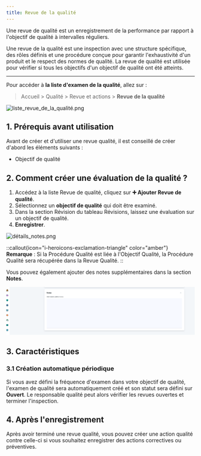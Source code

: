 ```yaml
---
title: Revue de la qualité
---
```


Une revue de qualité est un enregistrement de la performance par rapport à l'objectif de qualité à intervalles réguliers.

Une revue de la qualité est une inspection avec une structure spécifique, des rôles définis et une procédure conçue pour garantir l'exhaustivité d'un produit et le respect des normes de qualité. La revue de qualité est utilisée pour vérifier si tous les objectifs d'un objectif de qualité ont été atteints.

---

Pour accéder à **la liste d'examen de la qualité**, allez sur :

> Accueil > Qualité > Revue et actions > **Revue de la qualité**

![liste_revue_de_la_qualité.png](/content/qualite/quality-review/liste_revue_de_la_qualité.png)

## 1. Prérequis avant utilisation

Avant de créer et d'utiliser une revue qualité, il est conseillé de créer d'abord les éléments suivants :

- Objectif de qualité

## 2. Comment créer une évaluation de la qualité ?

1. Accédez à la liste Revue de qualité, cliquez sur **:heavy_plus_sign: Ajouter Revue de qualité**.
2. Sélectionnez un **objectif de qualité** qui doit être examiné.
3. Dans la section Révision du tableau Révisions, laissez une évaluation sur un objectif de qualité.
4. **Enregistrer**.

![détails_notes.png](/content/qualite/quality-review/détails_notes.png)

::callout{icon="i-heroicons-exclamation-triangle" color="amber"}
**Remarque** : Si la Procédure Qualité est liée à l'Objectif Qualité, la Procédure Qualité sera récupérée dans la Revue Qualité.
::

Vous pouvez également ajouter des notes supplémentaires dans la section **Notes**.

![notes.png](/content/qualite/quality-review/notes.png)

## 3. Caractéristiques

### 3.1 Création automatique périodique

Si vous avez défini la fréquence d'examen dans votre objectif de qualité, l'examen de qualité sera automatiquement créé et son statut sera défini sur **Ouvert**. Le responsable qualité peut alors vérifier les revues ouvertes et terminer l'inspection.

## 4. Après l'enregistrement

Après avoir terminé une revue qualité, vous pouvez créer une action qualité contre celle-ci si vous souhaitez enregistrer des actions correctives ou préventives.

